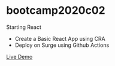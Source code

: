 # bootcamp2020c02
Starting React
* Create a Basic React App using CRA
* Deploy on Surge using Github Actions

[Live Demo](http://hassanalikhan-bc2020c02.surge.sh/)
